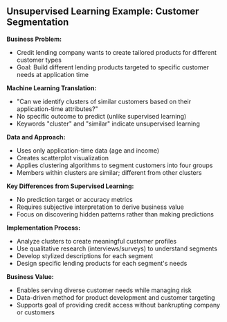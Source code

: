 ## Unsupervised Learning Example: Customer Segmentation

**Business Problem:**
- Credit lending company wants to create tailored products for different customer types
- Goal: Build different lending products targeted to specific customer needs at application time

**Machine Learning Translation:**
- "Can we identify clusters of similar customers based on their application-time attributes?"
- No specific outcome to predict (unlike supervised learning)
- Keywords "cluster" and "similar" indicate unsupervised learning

**Data and Approach:**
- Uses only application-time data (age and income) 
- Creates scatterplot visualization
- Applies clustering algorithms to segment customers into four groups
- Members within clusters are similar; different from other clusters

**Key Differences from Supervised Learning:**
- No prediction target or accuracy metrics
- Requires subjective interpretation to derive business value
- Focus on discovering hidden patterns rather than making predictions

**Implementation Process:**
- Analyze clusters to create meaningful customer profiles
- Use qualitative research (interviews/surveys) to understand segments
- Develop stylized descriptions for each segment
- Design specific lending products for each segment's needs

**Business Value:**
- Enables serving diverse customer needs while managing risk
- Data-driven method for product development and customer targeting
- Supports goal of providing credit access without bankrupting company or customers